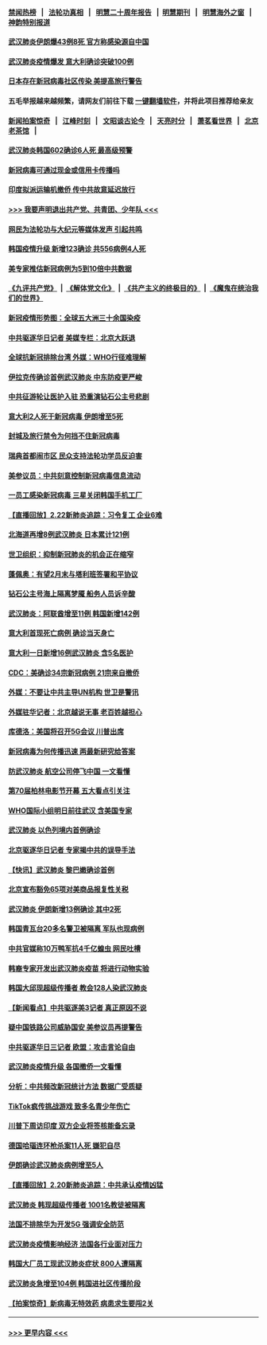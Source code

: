 #### [禁闻热榜](热点新闻.md?=0)  &nbsp;&nbsp;|&nbsp;&nbsp; [法轮功真相](https://github.com/gfw-breaker/truth/blob/master/README.md?=0) &nbsp;&nbsp;|&nbsp;&nbsp; [明慧二十周年报告](https://github.com/gfw-breaker/mh-reports/blob/master/README.md?=0) &nbsp;&nbsp;|&nbsp;&nbsp;[明慧期刊](https://github.com/gfw-breaker/mh-qikan) &nbsp;&nbsp;|&nbsp;&nbsp; [明慧海外之窗](https://github.com/gfw-breaker/mh-news/blob/master/README.md?=0) &nbsp;&nbsp;|&nbsp;&nbsp; [神韵特别报道](https://github.com/gfw-breaker/mh-news/blob/master/shenyun.md?=0)
#### [武汉肺炎伊朗爆43例8死 官方称感染源自中国](../pages/nsc418/n11890128.md?t=02240231) 
#### [武汉肺炎疫情爆发 意大利确诊突破100例](../pages/nsc418/n11889926.md?t=02240231) 
#### [日本存在新冠病毒社区传染 美提高旅行警告](../pages/nsc418/n11889917.md?t=02240231) 
#### 五毛举报越来越频繁，请网友们前往下载 [一键翻墙软件](https://github.com/gfw-breaker/ssr-accounts)，并将此项目推荐给亲友
#### [新闻拍案惊奇](https://github.com/gfw-breaker/banned-news/blob/master/pages/link4.md) &nbsp;&nbsp;|&nbsp;&nbsp; [江峰时刻](https://github.com/gfw-breaker/banned-news/blob/master/pages/link4.md) &nbsp;&nbsp;|&nbsp;&nbsp; [文昭谈古论今](https://github.com/gfw-breaker/banned-news/blob/master/pages/link4.md) &nbsp;&nbsp;|&nbsp;&nbsp; [天亮时分](https://github.com/gfw-breaker/banned-news/blob/master/pages/link4.md) &nbsp;&nbsp;|&nbsp;&nbsp; [萧茗看世界](https://github.com/gfw-breaker/banned-news/blob/master/pages/link4.md) &nbsp;&nbsp;|&nbsp;&nbsp; [北京老茶馆](https://github.com/gfw-breaker/banned-news/blob/master/pages/link4.md) &nbsp;&nbsp;|&nbsp;&nbsp; 
#### [武汉肺炎韩国602确诊6人死 最高级预警](../pages/nsc418/n11889715.md?t=02240231) 
#### [新冠病毒可通过现金或信用卡传播吗](../pages/nsc418/n11886629.md?t=02240231) 
#### [印度拟派运输机撤侨 传中共故意延迟放行](../pages/nsc418/n11889362.md?t=02240231) 
#### [>>> 我要声明退出共产党、共青团、少年队 <<<](https://github.com/begood0513/goodnews/blob/master/quit/letter.md) 
#### [网民为法轮功与大纪元等媒体发声 引起共鸣](../pages/nsc418/n11889143.md?t=02240231) 
#### [韩国疫情升级 新增123确诊 共556病例4人死](../pages/nsc418/n11888882.md?t=02240231) 
#### [美专家推估新冠病例为5到10倍中共数据](../pages/nsc418/n11884404.md?t=02240231) 
#### [《九评共产党》](https://github.com/begood0513/9ping.md/blob/master/README.md) &nbsp;|&nbsp; [《解体党文化》](../../../../jtdwh.md/blob/master/README.md)  &nbsp;|&nbsp; [《共产主义的终极目的》](../../../../gczydzjmd.md/blob/master/README.md) &nbsp;|&nbsp; [《魔鬼在统治我们的世界》](../../../../mgztzwmdsj.md/blob/master/README.md) 
#### [新冠疫情形势图：全球五大洲三十余国染疫](../pages/nsc418/n11888454.md?t=02240231) 
#### [中共驱逐华日记者 美媒专栏：北京大跃退](../pages/nsc418/n11888453.md?t=02240231) 
#### [全球抗新冠排除台湾 外媒：WHO行径难理解](../pages/nsc418/n11888248.md?t=02240231) 
#### [伊拉克传确诊首例武汉肺炎 中东防疫更严峻](../pages/nsc418/n11888333.md?t=02240231) 
#### [中共征游轮让医护入驻 恐重演钻石公主号悲剧](../pages/nsc418/n11888077.md?t=02240231) 
#### [意大利2人死于新冠病毒 伊朗增至5死](../pages/nsc418/n11888083.md?t=02240231) 
#### [封城及旅行禁令为何挡不住新冠病毒](../pages/nsc418/n11888067.md?t=02240231) 
#### [瑞典首都闹市区 民众支持法轮功学员反迫害](../pages/nsc418/n11886192.md?t=02240231) 
#### [美参议员：中共刻意控制新冠病毒信息流动](../pages/nsc418/n11887949.md?t=02240231) 
#### [一员工感染新冠病毒 三星关闭韩国手机工厂](../pages/nsc418/n11887983.md?t=02240231) 
#### [【直播回放】2.22新肺炎追踪：习令复工 企业6难](../pages/nsc418/n11887888.md?t=02240231) 
#### [北海道再增8例武汉肺炎 日本累计121例](../pages/nsc418/n11887417.md?t=02240231) 
#### [世卫组织：抑制新冠肺炎的机会正在缩窄](../pages/nsc418/n11886977.md?t=02240231) 
#### [蓬佩奥：有望2月末与塔利班签署和平协议](../pages/nsc418/n11887248.md?t=02240231) 
#### [钻石公主号海上隔离梦魇 船务人员诉辛酸](../pages/nsc418/n11887145.md?t=02240231) 
#### [武汉肺炎：阿联酋增至11例 韩国新增142例](../pages/nsc418/n11887047.md?t=02240231) 
#### [意大利首现死亡病例 确诊当天身亡](../pages/nsc418/n11886856.md?t=02240231) 
#### [意大利一日新增16例武汉肺炎 含5名医护](../pages/nsc418/n11886558.md?t=02240231) 
#### [CDC：美确诊34宗新冠病例 21宗来自撤侨](../pages/nsc418/n11886795.md?t=02240231) 
#### [外媒：不要让中共主导UN机构 世卫是警讯](../pages/nsc418/n11886401.md?t=02240231) 
#### [外媒驻华记者：北京越说无事 老百姓越担心](../pages/nsc418/n11886604.md?t=02240231) 
#### [库德洛：美国将召开5G会议 川普出席](../pages/nsc418/n11886529.md?t=02240231) 
#### [新冠病毒为何传播迅速 两最新研究给答案](../pages/nsc418/n11886505.md?t=02240231) 
#### [防武汉肺炎 航空公司停飞中国 一文看懂](../pages/nsc418/n11866800.md?t=02240231) 
#### [第70届柏林电影节开幕 五大看点引关注](../pages/nsc418/n11886384.md?t=02240231) 
#### [WHO国际小组明日前往武汉 含美国专家](../pages/nsc418/n11886380.md?t=02240231) 
#### [武汉肺炎 以色列境内首例确诊](../pages/nsc418/n11886244.md?t=02240231) 
#### [北京驱逐华日记者 专家揭中共的误导手法](../pages/nsc418/n11886124.md?t=02240231) 
#### [【快讯】武汉肺炎 黎巴嫩确诊首例](../pages/nsc418/n11886151.md?t=02240231) 
#### [北京宣布豁免65项对美商品报复性关税](../pages/nsc418/n11885960.md?t=02240231) 
#### [武汉肺炎 伊朗新增13例确诊 其中2死](../pages/nsc418/n11885880.md?t=02240231) 
#### [韩国青瓦台20多名警卫被隔离 军队也现病例](../pages/nsc418/n11885612.md?t=02240231) 
#### [中共官媒称10万鸭军抗4千亿蝗虫 网民吐槽](../pages/nsc418/n11885738.md?t=02240231) 
#### [韩裔专家开发出武汉肺炎疫苗 将进行动物实验](../pages/nsc418/n11885726.md?t=02240231) 
#### [韩国大邱现超级传播者 教会128人染武汉肺炎](../pages/nsc418/n11885479.md?t=02240231) 
#### [【新闻看点】中共驱逐美3记者 真正原因不说](../pages/nsc418/n11883841.md?t=02240231) 
#### [疑中国铁路公司威胁国安 美参议员再提警告](../pages/nsc418/n11884300.md?t=02240231) 
#### [中共驱逐华日三记者 欧盟：攻击言论自由](../pages/nsc418/n11884179.md?t=02240231) 
#### [武汉肺炎疫情升级 各国撤侨一文看懂](../pages/nsc418/n11859313.md?t=02240231) 
#### [分析：中共频改新冠统计方法 数据广受质疑](../pages/nsc418/n11883875.md?t=02240231) 
#### [TikTok疯传挑战游戏 致多名青少年伤亡](../pages/nsc418/n11883598.md?t=02240231) 
#### [川普下周访印度 双方企业将签核能备忘录](../pages/nsc418/n11883604.md?t=02240231) 
#### [德国哈瑙连环枪杀案11人死 嫌犯自尽](../pages/nsc418/n11883151.md?t=02240231) 
#### [伊朗确诊武汉肺炎病例增至5人](../pages/nsc418/n11883308.md?t=02240231) 
#### [【直播回放】2.20新肺炎追踪：中共承认疫情凶猛](../pages/nsc418/n11883291.md?t=02240231) 
#### [武汉肺炎 韩现超级传播者 1001名教徒被隔离](../pages/nsc418/n11883162.md?t=02240231) 
#### [法国不排除华为开发5G 强调安全防范](../pages/nsc418/n11882964.md?t=02240231) 
#### [武汉肺炎疫情影响经济 法国各行业面对压力](../pages/nsc418/n11883033.md?t=02240231) 
#### [韩国大厂员工现武汉肺炎症状 800人遭隔离](../pages/nsc418/n11882849.md?t=02240231) 
#### [武汉肺炎急增至104例 韩国进社区传播阶段](../pages/nsc418/n11882544.md?t=02240231) 
#### [【拍案惊奇】新病毒无特效药 病患求生要闯2关](../pages/nsc418/n11881829.md?t=02240231) 

----
#### [ >>> 更早内容 <<< ](../indexes/nsc418-earlier.md)
